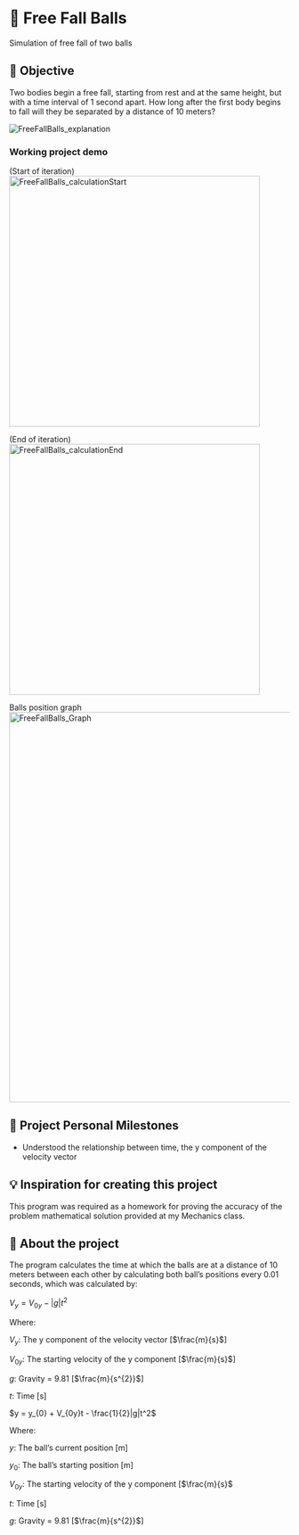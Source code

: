 # 🥎 Free Fall Balls

Simulation of free fall of two balls

## 🎯 Objective

Two bodies begin a free fall, starting from rest and at the same height, but with a time interval of 1 second apart. How long after the first body begins to fall will they be separated by a distance of 10 meters?

![FreeFallBalls_explanation](https://github.com/user-attachments/assets/be3f0edd-8566-437e-912d-510073675f3e)


### Working project demo

(Start of iteration)
<img width="450" alt="FreeFallBalls_calculationStart" src="https://github.com/user-attachments/assets/46a8d6b9-8c45-4f80-a2a7-b2b2826be6f8" />

(End of iteration)
<img width="450" alt="FreeFallBalls_calculationEnd" src="https://github.com/user-attachments/assets/ba56b649-963d-458d-9a0e-c328e73ae0c8" />

Balls position graph
<img width="700" alt="FreeFallBalls_Graph" src="https://github.com/user-attachments/assets/cd9afa3e-7229-4ae9-aefd-32ca586b1a9c" />

## 🙌 Project Personal Milestones

- Understood the relationship between time, the y component of the velocity vector

## 💡 Inspiration for creating this project

This program was required as a homework for proving the accuracy of the problem mathematical solution provided at my Mechanics class. 

## 👀 About the project

The program calculates the time at which the balls are at a distance of 10 meters between each other by calculating both ball’s positions every 0.01 seconds, which was calculated by:

$V_{y} = V_{0y} - |g|t^2$

Where:

$V_{y}$: The y component of the velocity vector [$\frac{m}{s}$]

$V_{0y}$: The starting velocity of the y component [$\frac{m}{s}$]

$g$: Gravity = 9.81 [$\frac{m}{s^{2}}$]

$t$: Time [s]

$y = y_{0} + V_{0y}t - \frac{1}{2}|g|t^2$

Where:

$y$: The ball’s current position [m]

$y_{0}$: The ball’s starting position [m]

$V_{0y}$: The starting velocity of the y component [$\frac{m}{s}$

$t$: Time [s]

$g$: Gravity = 9.81 [$\frac{m}{s^{2}}$]
